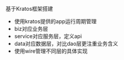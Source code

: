 基于Kratos框架搭建

- 使用kratos提供的app运行周期管理
- biz对应业务层
- service对应服务层，定义api
- data对应数据层，对比dao层更注重业务含义
- 使用wire管理不同层的具体实现

